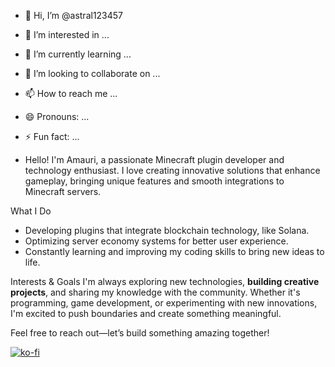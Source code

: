 - 👋 Hi, I’m @astral123457
- 👀 I’m interested in ...
- 🌱 I’m currently learning ...
- 💞️ I’m looking to collaborate on ...
- 📫 How to reach me ...
- 😄 Pronouns: ...
- ⚡ Fun fact: ...

- Hello! I'm Amauri, a passionate Minecraft plugin developer and technology enthusiast. I love creating innovative solutions that enhance gameplay, bringing unique features and smooth integrations to Minecraft servers.

What I Do
- Developing plugins that integrate blockchain technology, like Solana.
- Optimizing server economy systems for better user experience.
- Constantly learning and improving my coding skills to bring new ideas to life.

Interests & Goals
I'm always exploring new technologies, **building creative projects**, and sharing my knowledge with the community. Whether it's programming, game development, or experimenting with new innovations, I'm excited to push boundaries and create something meaningful.

Feel free to reach out—let’s build something amazing together!

<!---
astral123457/astral123457 is a ✨ special ✨ repository because its `README.md` (this file) appears on your GitHub profile.
You can click the Preview link to take a look at your changes.


--->
[![ko-fi](https://ko-fi.com/img/githubbutton_sm.svg)](https://ko-fi.com/H2H411P12P)
